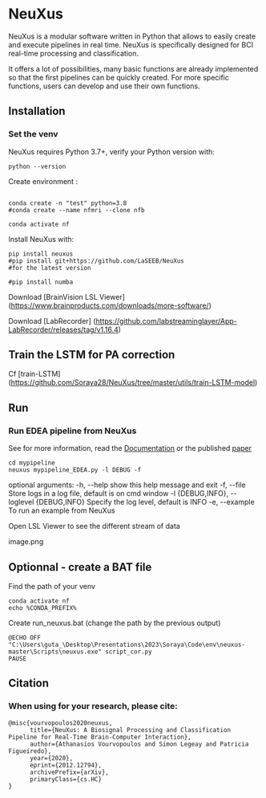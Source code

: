 # NeuXus

NeuXus is a modular software written in Python that allows to easily create and execute pipelines in real time. NeuXus is specifically designed for BCI real-time processing and classification.

It offers a lot of possibilities, many basic functions are already implemented so that the first pipelines can be quickly created. For more specific functions, users can develop and use their own functions.


## Installation

### Set the venv

NeuXus requires Python 3.7+, verify your Python version with:
```
python --version
```
Create environment : 
```

conda create -n "test" python=3.8
#conda create --name nfmri --clone nfb

conda activate nf
```

Install NeuXus with:
```
pip install neuxus
#pip install git+https://github.com/LaSEEB/NeuXus
#for the latest version

#pip install numba
```

Download [BrainVision LSL Viewer] (https://www.brainproducts.com/downloads/more-software/)

Download [LabRecorder] (https://github.com/labstreaminglayer/App-LabRecorder/releases/tag/v1.16.4)
## Train the LSTM for PA correction
Cf [train-LSTM] (https://github.com/Soraya28/NeuXus/tree/master/utils/train-LSTM-model)

## Run

### Run EDEA pipeline from NeuXus
See for more information, read the [Documentation](https://laseeb.github.io/NeuXus/index.html) or the published [paper](https://arxiv.org/abs/2012.12794)


```
cd mypipeline
neuxus mypipeline_EDEA.py -l DEBUG -f
```

optional arguments:
  -h, --help            show this help message and exit
  -f, --file            Store logs in a log file, default is on cmd window
  -l {DEBUG,INFO}, --loglevel {DEBUG,INFO}
                        Specify the log level, default is INFO
  -e, --example         To run an example from NeuXus

Open LSL Viewer to see the different stream of data

image.png

## Optionnal - create a BAT file
Find the path of your venv
```
conda activate nf
echo %CONDA_PREFIX%
```
Create run_neuxus.bat (change the path by the previous output)

```
@ECHO OFF
"C:\Users\guta_\Desktop\Presentations\2023\Soraya\Code\env\neuxus-master\Scripts\neuxus.exe" script_cor.py
PAUSE
```

## Citation
### When using for your research, please cite:
```
@misc{vourvopoulos2020neuxus,
      title={NeuXus: A Biosignal Processing and Classification Pipeline for Real-Time Brain-Computer Interaction}, 
      author={Athanasios Vourvopoulos and Simon Legeay and Patricia Figueiredo},
      year={2020},
      eprint={2012.12794},
      archivePrefix={arXiv},
      primaryClass={cs.HC}
}
```
